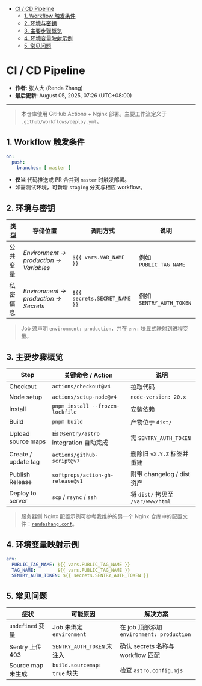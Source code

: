 <!-- START doctoc generated TOC please keep comment here to allow auto update -->
<!-- DON'T EDIT THIS SECTION, INSTEAD RE-RUN doctoc TO UPDATE -->

- [CI / CD Pipeline](#ci--cd-pipeline)
  - [1. Workflow 触发条件](#1-workflow-%E8%A7%A6%E5%8F%91%E6%9D%A1%E4%BB%B6)
  - [2. 环境与密钥](#2-%E7%8E%AF%E5%A2%83%E4%B8%8E%E5%AF%86%E9%92%A5)
  - [3. 主要步骤概览](#3-%E4%B8%BB%E8%A6%81%E6%AD%A5%E9%AA%A4%E6%A6%82%E8%A7%88)
  - [4. 环境变量映射示例](#4-%E7%8E%AF%E5%A2%83%E5%8F%98%E9%87%8F%E6%98%A0%E5%B0%84%E7%A4%BA%E4%BE%8B)
  - [5. 常见问题](#5-%E5%B8%B8%E8%A7%81%E9%97%AE%E9%A2%98)

<!-- END doctoc generated TOC please keep comment here to allow auto update -->

# CI / CD Pipeline

- **作者**: 张人大 (Renda Zhang)
- **最后更新**: August 05, 2025, 07:26 (UTC+08:00)

---

> 本仓库使用 GitHub Actions + Nginx 部署。主要工作流定义于 `.github/workflows/deploy.yml`。

## 1. Workflow 触发条件

```yaml
on:
  push:
    branches: [ master ]
```

* **仅当** 代码推送或 PR 合并到 `master` 时触发部署。
* 如需测试环境，可新增 `staging` 分支与相应 workflow。

## 2. 环境与密钥

| 类型   | 存储位置                                   | 调用方式                         | 说明                     |
| ---- | -------------------------------------- | ---------------------------- | ---------------------- |
| 公共变量 | *Environment → production → Variables* | `${{ vars.VAR_NAME }}`       | 例如 `PUBLIC_TAG_NAME`   |
| 私密信息 | *Environment → production → Secrets*   | `${{ secrets.SECRET_NAME }}` | 例如 `SENTRY_AUTH_TOKEN` |

> Job 须声明 `environment: production`，并在 `env:` 块显式映射到进程变量。

## 3. 主要步骤概览

| Step                | 关键命令 / Action                      | 说明                            |
| ------------------- | ---------------------------------- | ----------------------------- |
| Checkout            | `actions/checkout@v4`              | 拉取代码                          |
| Node setup          | `actions/setup-node@v4`            | `node-version: 20.x`          |
| Install             | `pnpm install --frozen-lockfile`   | 安装依赖                          |
| Build               | `pnpm build`                       | 产物位于 `dist/`                  |
| Upload source maps  | 由 `@sentry/astro` integration 自动完成 | 需 `SENTRY_AUTH_TOKEN`         |
| Create / update tag | `actions/github-script@v7`         | 删除旧 `vX.Y.Z` 标签并重建            |
| Publish Release     | `softprops/action-gh-release@v1`   | 附带 changelog / dist 资产        |
| Deploy to server    | `scp` / `rsync` / `ssh`            | 将 `dist/` 拷贝至 `/var/www/html` |

> 服务器侧 Nginx 配置示例可参考我维护的另一个 Nginx 仓库中的配置文件：[`rendazhang.conf`](https://github.com/RendaZhang/nginx-conf/blob/master/sites-available/rendazhang.conf)。

## 4. 环境变量映射示例

```yaml
env:
  PUBLIC_TAG_NAME: ${{ vars.PUBLIC_TAG_NAME }}
  TAG_NAME:        ${{ vars.PUBLIC_TAG_NAME }}
  SENTRY_AUTH_TOKEN: ${{ secrets.SENTRY_AUTH_TOKEN }}
```

## 5. 常见问题

| 症状             | 可能原因                       | 解决方案                                 |
| -------------- | -------------------------- | ------------------------------------ |
| `undefined` 变量 | Job 未绑定 `environment`      | 在 job 顶部添加 `environment: production` |
| Sentry 上传 403  | `SENTRY_AUTH_TOKEN` 未注入    | 确认 secrets 名称与 workflow 匹配           |
| Source map 未生成 | `build.sourcemap: true` 缺失 | 检查 `astro.config.mjs`                |
